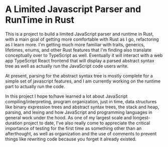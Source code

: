 # A Limited Javascript Parser and RunTime in Rust

This is a project to build a limited JavaScript parser and runtime in Rust, with a main goal of getting more comfortable with Rust as I go, refactoring as I learn more. I'm getting much more familiar with traits, generics, lifetimes, enums, and other Rust features that I'm finding also translate conceptually over to TypeScript as well. Eventually it will interact with a web app TypeScript React frontend that will display a parsed abstract syntax tree as well as actually run the JavaScript code users write.

At present, parsing for the abstract syntax tree is mostly complete for a simple set of javascript features, and I am currently working on the runtime part to actually run the code. 

In this project I hope to/have learned a lot about JavaScript compiling/interpreting, program organization, just in time, data structures like binary expression trees and abstract syntax trees, the stack and heap, parsing, and lexing and how JavaScript and programming languages in general work under the hood. As one of my largest scale and longest-duration project to date, I've also really come to appreciate the critical importance of testing for the first time as something other than an afterthought, as well as organization and the use of comments to prevent things like rewriting code because you forget it already existed.  